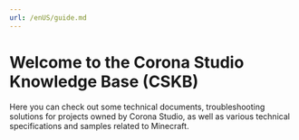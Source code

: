```yaml
---
url: /enUS/guide.md
---
```

# Welcome to the Corona Studio Knowledge Base (CSKB)

Here you can check out some technical documents, troubleshooting solutions for projects owned by Corona Studio, as well as various technical specifications and samples related to Minecraft.

